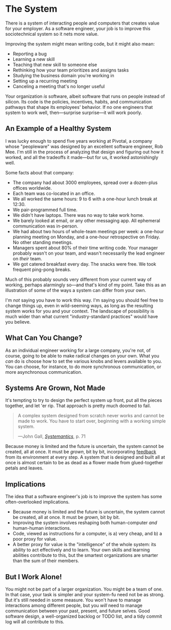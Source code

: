 # The System

There is a system of interacting people and computers that creates value for your employer. As a software engineer, your job is to improve this sociotechnical system so it nets more value.

Improving the system might mean writing code, but it might also mean:

- Reporting a bug
- Learning a new skill
- Teaching that new skill to someone else
- Rethinking how your team prioritizes and assigns tasks
- Studying the business domain you're working in
- Setting up a recurring meeting
- Canceling a meeting that's no longer useful

Your organization _is_ software, albeit software that runs on people instead of silicon. Its code is the policies, incentives, habits, and communication pathways that shape its employees' behavior. If no one engineers that system to work well, then—surprise surprise—it will work poorly.

## An Example of a Healthy System

I was lucky enough to spend five years working at Pivotal, a company whose "peopleware" was designed by an excellent software engineer, Rob Mee. I'm still in the process of analyzing that design and figuring out how it worked, and all the tradeoffs it made—but for us, it worked astonishingly well.

Some facts about that company:

- The company had about 3000 employees, spread over a dozen-plus offices worldwide.
- Each team was co-located in an office.
- We all worked the same hours: 9 to 6 with a one-hour lunch break at 12:30.
- We pair-programmed full time.
- We didn't have laptops. There was no way to take work home.
- We barely looked at email, or any other messaging app. All ephemeral communication was in-person.
- We had about two hours of whole-team meetings per week: a one-hour planning meeting on Monday, and a one-hour retrospective on Friday. No other standing meetings.
- Managers spent about 80% of their time writing code. Your manager probably wasn't on your team, and wasn't necessarily the lead engineer on _their_ team.
- We got catered breakfast every day. The snacks were free. We took frequent ping-pong breaks.

Much of this probably sounds very different from your current way of working, perhaps alarmingly so—and that's kind of my point. Take this as an illustration of some of the ways a system can differ from your own.

I'm *not* saying you have to work this way. I'm saying you should feel free to change things up, even in wild-seeming ways, as long as the resulting system works for you and your context. The landscape of possibility is much wider than what current "industry-standard practices" would have you believe.

## What Can You Change?

As an individual engineer working for a large company, you're not, of course, going to be able to make radical changes on your own. What you _can_ do is choose how to set the various knobs and levers available to you. You can choose, for instance, to do more synchronous communication, or more asynchronous communication.

## Systems Are Grown, Not Made

It's tempting to try to design the perfect system up front, put all the pieces together, and let 'er rip. That approach is pretty much doomed to fail.

> A complex system designed from scratch never works and cannot be made to work. You have to start over, beginning with a working simple system.
>
> —John Gall, [_Systemantics_](https://en.wikipedia.org/wiki/Systemantics), p. 71

Because money is limited and the future is uncertain, the system cannot be created, all at once. It must be _grown_, bit by bit, incorporating [feedback](feedback.html) from its environment at every step. A system that is designed and built all at once is almost certain to be as dead as a flower made from glued-together petals and leaves.

## Implications

The idea that a software engineer's job is to improve the system has some often-overlooked implications.

- Because money is limited and the future is uncertain, the system cannot be created, all at once. It must be _grown_, bit by bit.
- Improving the system involves reshaping both human-computer *and* human-human interactions.
- Code, viewed as instructions for a computer, is a) very cheap, and b) a poor proxy for value.
- A better proxy for value is the "intelligence" of the whole system: its ability to act effectively and to learn. Your own skills and learning abilities contribute to this, but the smartest organizations are smarter than the sum of their members.

## But I Work Alone!

You might not be part of a larger organization. You might be a team of one. In that case, your task is simpler and your system-fu need not be as strong. But it's still needed in some measure. You won't have to manage interactions among different people, but you _will_ need to manage communication between your past, present, and future selves. Good software design, a well-organized backlog or TODO list, and a tidy commit log will all contribute to this.